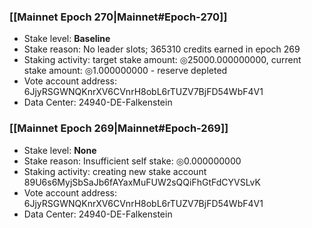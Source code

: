 ### [[Mainnet Epoch 270|Mainnet#Epoch-270]]
* Stake level: **Baseline**
* Stake reason: No leader slots; 365310 credits earned in epoch 269
* Staking activity: target stake amount: ◎25000.000000000, current stake amount: ◎1.000000000 - reserve depleted
* Vote account address: 6JjyRSGWNQKnrXV6CVnrH8obL6rTUZV7BjFD54WbF4V1
* Data Center: 24940-DE-Falkenstein
### [[Mainnet Epoch 269|Mainnet#Epoch-269]]
* Stake level: **None**
* Stake reason: Insufficient self stake: ◎0.000000000
* Staking activity: creating new stake account 89U6s6MyjSbSaJb6fAYaxMuFUW2sQQiFhGtFdCYVSLvK
* Vote account address: 6JjyRSGWNQKnrXV6CVnrH8obL6rTUZV7BjFD54WbF4V1
* Data Center: 24940-DE-Falkenstein